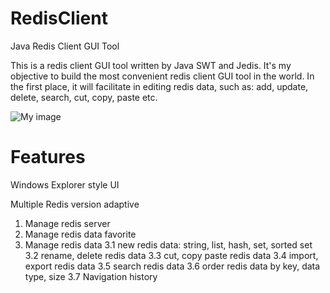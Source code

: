 RedisClient
===========

Java Redis Client GUI Tool

This is a redis client GUI tool written by Java SWT and Jedis. It's my objective to build the most convenient redis client GUI tool in the world. In the first place, it will facilitate in editing redis data, such as: add, update, delete, search, cut, copy, paste etc.

![My image](https://github.com/caoxinyu/RedisClient/raw/master/src/main/resources/screen.png)


Features
===========

Windows Explorer style UI

Multiple Redis version adaptive

1. Manage redis server
2. Manage redis data favorite
3. Manage redis data
  3.1 new redis data: string, list, hash, set, sorted set
  3.2 rename, delete redis data
  3.3 cut, copy paste redis data
  3.4 import, export redis data
  3.5 search redis data
  3.6 order redis data by key, data type, size
  3.7 Navigation history
